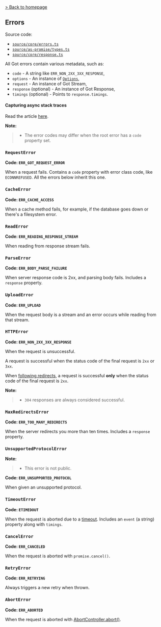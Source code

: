 [> Back to homepage](../readme.md#documentation)

## Errors

Source code:
- [`source/core/errors.ts`](../source/core/errors.ts)
- [`source/as-promise/types.ts`](../source/as-promise/types.ts)
- [`source/core/response.ts`](../source/core/response.ts)

All Got errors contain various metadata, such as:

- `code` - A string like `ERR_NON_2XX_3XX_RESPONSE`,
- `options` - An instance of [`Options`](2-options.md),
- `request` - An instance of Got Stream,
- `response` (optional) - An instance of Got Response,
- `timings` (optional) - Points to `response.timings`.

#### Capturing async stack traces

Read the article [here](async-stack-traces.md).

**Note:**
> - The error codes may differ when the root error has a `code` property set.

### `RequestError`

**Code: `ERR_GOT_REQUEST_ERROR`**

When a request fails. Contains a `code` property with error class code, like `ECONNREFUSED`. All the errors below inherit this one.

### `CacheError`

**Code: `ERR_CACHE_ACCESS`**

When a cache method fails, for example, if the database goes down or there's a filesystem error.

### `ReadError`

**Code: `ERR_READING_RESPONSE_STREAM`**

When reading from response stream fails.

### `ParseError`

**Code: `ERR_BODY_PARSE_FAILURE`**

When server response code is 2xx, and parsing body fails. Includes a `response` property.

### `UploadError`

**Code: `ERR_UPLOAD`**

When the request body is a stream and an error occurs while reading from that stream.

### `HTTPError`

**Code: `ERR_NON_2XX_3XX_RESPONSE`**

When the request is unsuccessful.

A request is successful when the status code of the final request is `2xx` or `3xx`.

When [following redirects](2-options.md#followredirect), a request is successful **only** when the status code of the final request is `2xx`.

**Note:**
> - `304` responses are always considered successful.

### `MaxRedirectsError`

**Code: `ERR_TOO_MANY_REDIRECTS`**

When the server redirects you more than ten times. Includes a `response` property.

### `UnsupportedProtocolError`

**Note:**
> - This error is not public.

**Code: `ERR_UNSUPPORTED_PROTOCOL`**

When given an unsupported protocol.

### `TimeoutError`

**Code: `ETIMEDOUT`**

When the request is aborted due to a [timeout](6-timeout.md). Includes an `event` (a string) property along with `timings`.

### `CancelError`

**Code: `ERR_CANCELED`**

When the request is aborted with `promise.cancel()`.

### `RetryError`

**Code: `ERR_RETRYING`**

Always triggers a new retry when thrown.

### `AbortError`

**Code: `ERR_ABORTED`**

When the request is aborted with [AbortController.abort()](https://developer.mozilla.org/en-US/docs/Web/API/AbortController/abort).

